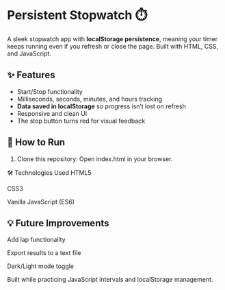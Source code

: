# Persistent Stopwatch ⏱️

A sleek stopwatch app with **localStorage persistence**,
meaning your timer keeps running even if you refresh or close the page.
Built with HTML, CSS, and JavaScript.

## ✨ Features
- Start/Stop functionality
- Milliseconds, seconds, minutes, and hours tracking
- **Data saved in localStorage** so progress isn’t lost on refresh
- Responsive and clean UI
- The stop button turns red for visual feedback

## 🚀 How to Run
1. Clone this repository:
  Open index.html in your browser.

🛠️ Technologies Used
HTML5

CSS3

Vanilla JavaScript (ES6)

## 💡 Future Improvements
Add lap functionality

Export results to a text file

Dark/Light mode toggle

Built while practicing JavaScript intervals and localStorage management.


